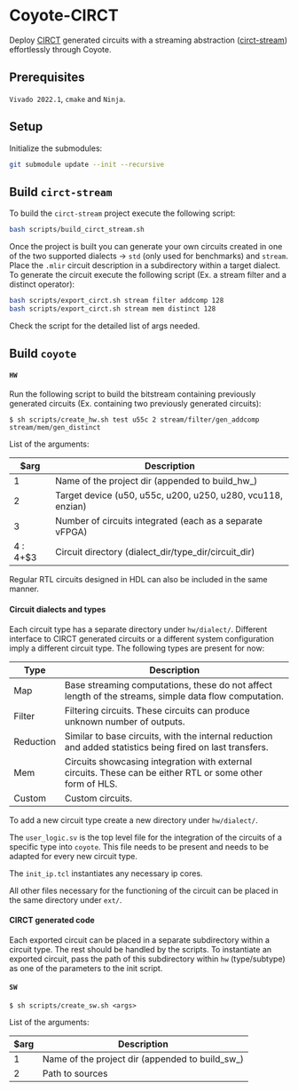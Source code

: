 # Coyote-CIRCT

Deploy [CIRCT](https://circt.llvm.org/) generated circuits with a streaming abstraction ([circt-stream](https://github.com/Dinistro/circt-stream.git)) effortlessly through Coyote.

## Prerequisites

`Vivado 2022.1`, `cmake` and `Ninja`. 

## Setup

Initialize the submodules:

```bash
git submodule update --init --recursive
```

## Build `circt-stream`

To build the `circt-stream` project execute the following script:

```bash
bash scripts/build_circt_stream.sh
```

Once the project is built you can generate your own circuits created in one of the two supported dialects -> `std` (only used for benchmarks) and `stream`. Place the `.mlir` circuit description in a subdirectory within a target dialect. To generate the circuit execute the following script (Ex. a stream filter and a distinct operator):

```bash
bash scripts/export_circt.sh stream filter addcomp 128
bash scripts/export_circt.sh stream mem distinct 128
```

Check the script for the detailed list of args needed.

## Build `coyote`

#### `HW`

Run the following script to build the bitstream containing previously generated circuits (Ex. containing two previously generated circuits):
~~~~
$ sh scripts/create_hw.sh test u55c 2 stream/filter/gen_addcomp stream/mem/gen_distinct
~~~~

List of the arguments:

| $arg      | Description                                                               |
| --------- | ------------------------------------------------------------------------- |
| 1         | Name of the project dir (appended to build_hw_)                           |
| 2         | Target device (u50, u55c, u200, u250, u280, vcu118, enzian)               |
| 3         | Number of circuits integrated (each as a separate vFPGA)                  |
| 4 : 4+\$3 | Circuit directory (dialect_dir/type_dir/circuit_dir)                      |

Regular RTL circuits designed in HDL can also be included in the same manner.

#### Circuit dialects and types

Each circuit type has a separate directory under `hw/dialect/`.  Different interface to CIRCT generated circuits or a different system configuration imply a different circuit type. The following types are present for now:

| Type      | Description                                                               |
| --------- | ------------------------------------------------------------------------- |
| Map       | Base streaming computations, these do not affect length of the streams, simple data flow computation.           
| Filter    | Filtering circuits. These circuits can produce unknown number of outputs.                                  |
| Reduction | Similar to base circuits, with the internal reduction and added statistics being fired on last transfers.
| Mem       | Circuits showcasing integration with external circuits. These can be either RTL or some other form of HLS.                |
| Custom    | Custom circuits.                                            |

To add a new circuit type create a new directory under `hw/dialect/`. 

The `user_logic.sv` is the top level file for the integration of the circuits of a specific type into `coyote`. This file needs to be present and needs to be adapted for every new circuit type.

The `init_ip.tcl` instantiates any necessary ip cores.

All other files necessary for the functioning of the circuit can be placed in the same directory under `ext/`.

#### CIRCT generated code

Each exported circuit can be placed in a separate subdirectory within a circuit type. The rest should be handled by the scripts. To instantiate an exported circuit, pass the path of this subdirectory within `hw` (type/subtype) as one of the parameters to the init script.

#### `SW`

~~~~
$ sh scripts/create_sw.sh <args>
~~~~

List of the arguments:

| $arg      | Description                                                               |
| --------- | ------------------------------------------------------------------------- |
| 1         | Name of the project dir (appended to build_sw_)                           |
| 2         | Path to sources                                                           |
